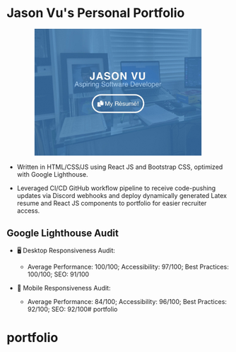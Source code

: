 # Jason Vu's Personal Portfolio

<p align="center">
    <img style="width: 75%" src="./public/portfolio.png">
</p>

- Written in HTML/CSS/JS using React JS and Bootstrap CSS, optimized with Google Lighthouse.

- Leveraged CI/CD GitHub workflow pipeline to receive code-pushing updates via Discord webhooks and deploy dynamically generated Latex resume and React JS components to portfolio for easier recruiter access.

## Google Lighthouse Audit

- 🖥 Desktop Responsiveness Audit: 

  - Average Performance: 100/100; Accessibility: 97/100; Best Practices: 100/100; SEO: 91/100

- 📲 Mobile Responsiveness Audit: 

  - Average Performance: 84/100; Accessibility: 96/100; Best Practices: 92/100; SEO: 92/100# portfolio
# portfolio
